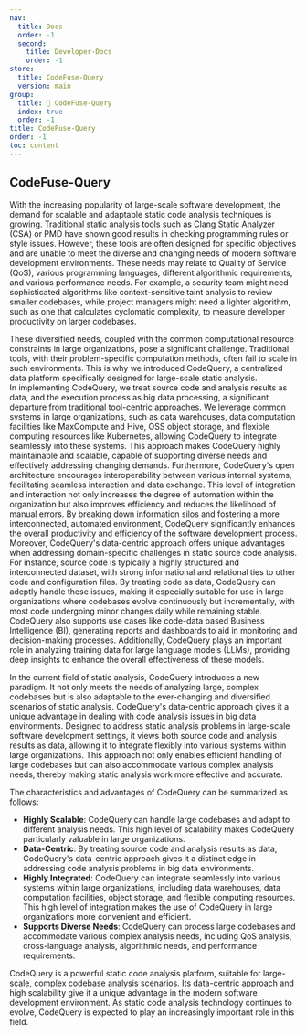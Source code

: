 ```yaml
---
nav:
  title: Docs
  order: -1
  second:
    title: Developer-Docs
    order: -1
store:
  title: CodeFuse-Query
  version: main
group:
  title: 🌱 CodeFuse-Query
  index: true
  order: -1
title: CodeFuse-Query
order: -1
toc: content
---
```


## CodeFuse-Query

With the increasing popularity of large-scale software development, the demand for scalable and adaptable static code analysis techniques is growing. Traditional static analysis tools such as Clang Static Analyzer (CSA) or PMD have shown good results in checking programming rules or style issues. However, these tools are often designed for specific objectives and are unable to meet the diverse and changing needs of modern software development environments. These needs may relate to Quality of Service (QoS), various programming languages, different algorithmic requirements, and various performance needs. For example, a security team might need sophisticated algorithms like context-sensitive taint analysis to review smaller codebases, while project managers might need a lighter algorithm, such as one that calculates cyclomatic complexity, to measure developer productivity on larger codebases.

These diversified needs, coupled with the common computational resource constraints in large organizations, pose a significant challenge. Traditional tools, with their problem-specific computation methods, often fail to scale in such environments. This is why we introduced CodeQuery, a centralized data platform specifically designed for large-scale static analysis.  
In implementing CodeQuery, we treat source code and analysis results as data, and the execution process as big data processing, a significant departure from traditional tool-centric approaches. We leverage common systems in large organizations, such as data warehouses, data computation facilities like MaxCompute and Hive, OSS object storage, and flexible computing resources like Kubernetes, allowing CodeQuery to integrate seamlessly into these systems. This approach makes CodeQuery highly maintainable and scalable, capable of supporting diverse needs and effectively addressing changing demands. Furthermore, CodeQuery's open architecture encourages interoperability between various internal systems, facilitating seamless interaction and data exchange. This level of integration and interaction not only increases the degree of automation within the organization but also improves efficiency and reduces the likelihood of manual errors. By breaking down information silos and fostering a more interconnected, automated environment, CodeQuery significantly enhances the overall productivity and efficiency of the software development process.  
Moreover, CodeQuery's data-centric approach offers unique advantages when addressing domain-specific challenges in static source code analysis. For instance, source code is typically a highly structured and interconnected dataset, with strong informational and relational ties to other code and configuration files. By treating code as data, CodeQuery can adeptly handle these issues, making it especially suitable for use in large organizations where codebases evolve continuously but incrementally, with most code undergoing minor changes daily while remaining stable. CodeQuery also supports use cases like code-data based Business Intelligence (BI), generating reports and dashboards to aid in monitoring and decision-making processes. Additionally, CodeQuery plays an important role in analyzing training data for large language models (LLMs), providing deep insights to enhance the overall effectiveness of these models.

In the current field of static analysis, CodeQuery introduces a new paradigm. It not only meets the needs of analyzing large, complex codebases but is also adaptable to the ever-changing and diversified scenarios of static analysis. CodeQuery's data-centric approach gives it a unique advantage in dealing with code analysis issues in big data environments. Designed to address static analysis problems in large-scale software development settings, it views both source code and analysis results as data, allowing it to integrate flexibly into various systems within large organizations. This approach not only enables efficient handling of large codebases but can also accommodate various complex analysis needs, thereby making static analysis work more effective and accurate.

The characteristics and advantages of CodeQuery can be summarized as follows:

- **Highly Scalable**: CodeQuery can handle large codebases and adapt to different analysis needs. This high level of scalability makes CodeQuery particularly valuable in large organizations.
- **Data-Centric**: By treating source code and analysis results as data, CodeQuery's data-centric approach gives it a distinct edge in addressing code analysis problems in big data environments.
- **Highly Integrated**: CodeQuery can integrate seamlessly into various systems within large organizations, including data warehouses, data computation facilities, object storage, and flexible computing resources. This high level of integration makes the use of CodeQuery in large organizations more convenient and efficient.
- **Supports Diverse Needs**: CodeQuery can process large codebases and accommodate various complex analysis needs, including QoS analysis, cross-language analysis, algorithmic needs, and performance requirements.

CodeQuery is a powerful static code analysis platform, suitable for large-scale, complex codebase analysis scenarios. Its data-centric approach and high scalability give it a unique advantage in the modern software development environment. As static code analysis technology continues to evolve, CodeQuery is expected to play an increasingly important role in this field.
